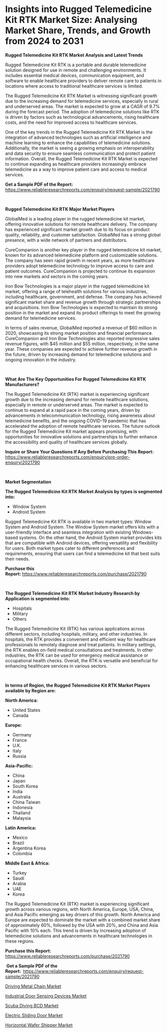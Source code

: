 <p><h1>Insights into Rugged Telemedicine Kit RTK Market Size: Analysing Market Share, Trends, and Growth from 2024 to 2031</h1></p><p><strong>Rugged Telemedicine Kit RTK Market Analysis and Latest Trends</strong></p>
<p><p>Rugged Telemedicine Kit RTK is a portable and durable telemedicine solution designed for use in remote and challenging environments. It includes essential medical devices, communication equipment, and software to enable healthcare providers to deliver remote care to patients in locations where access to traditional healthcare services is limited.</p><p>The Rugged Telemedicine Kit RTK Market is witnessing significant growth due to the increasing demand for telemedicine services, especially in rural and underserved areas. The market is expected to grow at a CAGR of 9.7% during the forecast period. The adoption of telemedicine solutions like RTK is driven by factors such as technological advancements, rising healthcare costs, and the need for improved access to healthcare services.</p><p>One of the key trends in the Rugged Telemedicine Kit RTK Market is the integration of advanced technologies such as artificial intelligence and machine learning to enhance the capabilities of telemedicine solutions. Additionally, the market is seeing a growing emphasis on interoperability and data security to ensure seamless communication and protect patient information. Overall, the Rugged Telemedicine Kit RTK Market is expected to continue expanding as healthcare providers increasingly embrace telemedicine as a way to improve patient care and access to medical services.</p></p>
<p><strong>Get a Sample PDF of the Report:&nbsp;</strong> <a href="https://www.reliableresearchreports.com/enquiry/request-sample/2021790">https://www.reliableresearchreports.com/enquiry/request-sample/2021790</a></p>
<p>&nbsp;</p>
<p><strong>Rugged Telemedicine Kit RTK Major Market Players</strong></p>
<p><p>GlobalMed is a leading player in the rugged telemedicine kit market, offering innovative solutions for remote healthcare delivery. The company has experienced significant market growth due to its focus on product quality, reliability, and customer satisfaction. GlobalMed has a strong global presence, with a wide network of partners and distributors.</p><p>CureCompanion is another key player in the rugged telemedicine kit market, known for its advanced telemedicine platform and customizable solutions. The company has seen rapid growth in recent years, as more healthcare providers adopt telemedicine technology to improve access to care and patient outcomes. CureCompanion is projected to continue its expansion into new markets and sectors in the coming years.</p><p>Iron Bow Technologies is a major player in the rugged telemedicine kit market, offering a range of telehealth solutions for various industries, including healthcare, government, and defense. The company has achieved significant market share and revenue growth through strategic partnerships and acquisitions. Iron Bow Technologies is expected to maintain its strong position in the market and expand its product offerings to meet the growing demand for telemedicine services.</p><p>In terms of sales revenue, GlobalMed reported a revenue of $60 million in 2020, showcasing its strong market position and financial performance. CureCompanion and Iron Bow Technologies also reported impressive sales revenue figures, with $45 million and $55 million, respectively, in the same year. These companies are expected to achieve further revenue growth in the future, driven by increasing demand for telemedicine solutions and ongoing innovation in the industry.</p></p>
<p>&nbsp;</p>
<p><strong>What Are The Key Opportunities For Rugged Telemedicine Kit RTK Manufacturers?</strong></p>
<p><p>The Rugged Telemedicine Kit (RTK) market is experiencing significant growth due to the increasing demand for remote healthcare solutions, especially in remote or underserved areas. The market is expected to continue to expand at a rapid pace in the coming years, driven by advancements in telecommunication technology, rising awareness about telemedicine benefits, and the ongoing COVID-19 pandemic that has accelerated the adoption of remote healthcare services. The future outlook for the Rugged Telemedicine Kit market appears promising, with opportunities for innovative solutions and partnerships to further enhance the accessibility and quality of healthcare services globally.</p></p>
<p><strong>Inquire or Share Your Questions If Any Before Purchasing This Report:</strong> <a href="https://www.reliableresearchreports.com/enquiry/pre-order-enquiry/2021790">https://www.reliableresearchreports.com/enquiry/pre-order-enquiry/2021790</a></p>
<p>&nbsp;</p>
<p><strong>Market Segmentation</strong></p>
<p><strong>The Rugged Telemedicine Kit RTK Market Analysis by types is segmented into:</strong></p>
<p><ul><li>Window System</li><li>Android System</li></ul></p>
<p><p>Rugged Telemedicine Kit RTK is available in two market types: Window System and Android System. The Window System market offers kits with a user-friendly interface and seamless integration with existing Windows-based systems. On the other hand, the Android System market provides kits that are compatible with Android devices, offering versatility and flexibility for users. Both market types cater to different preferences and requirements, ensuring that users can find a telemedicine kit that best suits their needs.</p></p>
<p><strong>Purchase this Report:&nbsp;</strong><a href="https://www.reliableresearchreports.com/purchase/2021790">https://www.reliableresearchreports.com/purchase/2021790</a></p>
<p>&nbsp;</p>
<p><strong>The Rugged Telemedicine Kit RTK Market Industry Research by Application is segmented into:</strong></p>
<p><ul><li>Hospitals</li><li>Military</li><li>Others</li></ul></p>
<p><p>The Rugged Telemedicine Kit (RTK) has various applications across different sectors, including hospitals, military, and other industries. In hospitals, the RTK provides a convenient and efficient way for healthcare professionals to remotely diagnose and treat patients. In military settings, the RTK enables on-field medical consultations and treatments. In other industries, the RTK can be used for emergency medical assistance or occupational health checks. Overall, the RTK is versatile and beneficial for enhancing healthcare services in various sectors.</p></p>
<p>&nbsp;</p>
<p><strong>In terms of Region, the Rugged Telemedicine Kit RTK Market Players available by Region are:</strong></p>
<p>
    <p> <strong> North America: </strong>
        <ul>
            <li>United States</li>
            <li>Canada</li>
        </ul>
        </p> 
    <p> <strong> Europe: </strong>
        <ul>
            <li>Germany</li>
            <li>France</li>
            <li>U.K.</li>
            <li>Italy</li>
            <li>Russia</li>
        </ul>
        </p> 
    <p> <strong> Asia-Pacific: </strong>
        <ul>
            <li>China</li>
            <li>Japan</li>
            <li>South Korea</li>
            <li>India</li>
            <li>Australia</li>
            <li>China Taiwan</li>
            <li>Indonesia</li>
            <li>Thailand</li>
            <li>Malaysia</li>
        </ul>
        </p> 
    <p> <strong> Latin America: </strong>
        <ul>
            <li>Mexico</li>
            <li>Brazil</li>
            <li>Argentina Korea</li>
            <li>Colombia</li>
        </ul>
        </p> 
    <p> <strong> Middle East & Africa: </strong>
        <ul>
            <li>Turkey</li>
            <li>Saudi</li>
            <li>Arabia</li>
            <li>UAE</li>
            <li>Korea</li>
        </ul>
    </p>
    </p>
<p><p>The Rugged Telemedicine Kit (RTK) market is experiencing significant growth across various regions, with North America, Europe, USA, China, and Asia Pacific emerging as key drivers of this growth. North America and Europe are expected to dominate the market with a combined market share of approximately 60%, followed by the USA with 20%, and China and Asia Pacific with 10% each. This trend is driven by increasing adoption of telemedicine solutions and advancements in healthcare technologies in these regions.</p></p>
<p><strong>Purchase this Report: </strong><a href="https://www.reliableresearchreports.com/purchase/2021790">https://www.reliableresearchreports.com/purchase/2021790</a></p>
<p>&nbsp;<strong>Get a Sample PDF of the Report:&nbsp;&nbsp;</strong><a href="https://www.reliableresearchreports.com/enquiry/request-sample/2021790">https://www.reliableresearchreports.com/enquiry/request-sample/2021790</a></p>
<p><strong></strong></p>
<p><p><a href="https://meowing-lemming-dd3.notion.site/Driving-Metal-Chain-Market-Size-Growth-Outlook-from-2024-to-2031-projecting-at-Market-s-Trends-Ana-b13ba5daa2b24727b463461c5b2d5052">Driving Metal Chain Market</a></p><p><a href="https://unruly-ladybug-44b.notion.site/Industrial-Door-Sensing-Devices-Market-Share-Market-New-Trends-Analysis-Report-By-Type-By-Applica-76a2d167bef34f35b0da53792957a799">Industrial Door Sensing Devices Market</a></p><p><a href="https://view.publitas.com/reportprime-1/decoding-the-scuba-diving-bcd-market-a-deep-dive-into-the-latest-market-trends-market-segmentation-and-competitive-analysis/">Scuba Diving BCD Market</a></p><p><a href="https://cute-banjo-8ca.notion.site/Electric-Sliding-Door-Market-Size-Market-Trends-and-Growth-Outlook-forecasted-for-period-from-2024-9c84be0b59cf43a7a9ae6cb1c84905c4">Electric Sliding Door Market</a></p><p><a href="https://view.publitas.com/reportprime-1/decoding-the-horizontal-wafer-shipper-market-a-deep-dive-into-the-latest-market-trends-market-segmentation-and-competitive-analysis/">Horizontal Wafer Shipper Market</a></p></p>